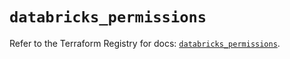 # `databricks_permissions`

Refer to the Terraform Registry for docs: [`databricks_permissions`](https://registry.terraform.io/providers/databricks/databricks/1.47.0/docs/resources/permissions).
